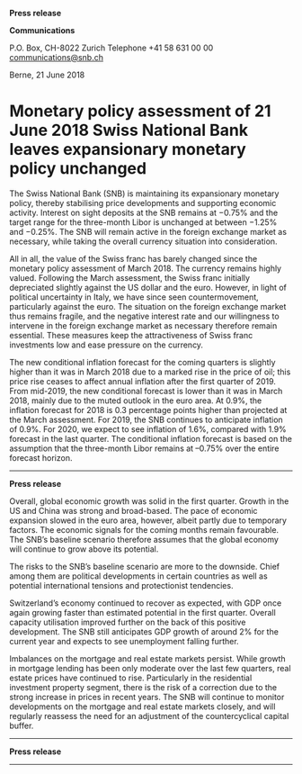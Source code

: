 **Press release**

**Communications**

P.O. Box, CH-8022 Zurich
Telephone +41 58 631 00 00
[communications@snb.ch](mailto:communications@snb.ch)

Berne, 21 June 2018

# Monetary policy assessment of 21 June 2018 Swiss National Bank leaves expansionary monetary policy unchanged

The Swiss National Bank (SNB) is maintaining its expansionary monetary policy, thereby
stabilising price developments and supporting economic activity. Interest on sight deposits at
the SNB remains at −0.75% and the target range for the three-month Libor is unchanged at
between −1.25% and −0.25%. The SNB will remain active in the foreign exchange market as
necessary, while taking the overall currency situation into consideration.

All in all, the value of the Swiss franc has barely changed since the monetary policy
assessment of March 2018. The currency remains highly valued. Following the March
assessment, the Swiss franc initially depreciated slightly against the US dollar and the euro.
However, in light of political uncertainty in Italy, we have since seen countermovement,
particularly against the euro. The situation on the foreign exchange market thus remains
fragile, and the negative interest rate and our willingness to intervene in the foreign exchange
market as necessary therefore remain essential. These measures keep the attractiveness of
Swiss franc investments low and ease pressure on the currency.

The new conditional inflation forecast for the coming quarters is slightly higher than it was in
March 2018 due to a marked rise in the price of oil; this price rise ceases to affect annual
inflation after the first quarter of 2019. From mid-2019, the new conditional forecast is lower
than it was in March 2018, mainly due to the muted outlook in the euro area. At 0.9%, the
inflation forecast for 2018 is 0.3 percentage points higher than projected at the March
assessment. For 2019, the SNB continues to anticipate inflation of 0.9%. For 2020, we expect
to see inflation of 1.6%, compared with 1.9% forecast in the last quarter. The conditional
inflation forecast is based on the assumption that the three-month Libor remains at –0.75%
over the entire forecast horizon.


-----

**Press release**

Overall, global economic growth was solid in the first quarter. Growth in the US and China
was strong and broad-based. The pace of economic expansion slowed in the euro area,
however, albeit partly due to temporary factors. The economic signals for the coming months
remain favourable. The SNB’s baseline scenario therefore assumes that the global economy
will continue to grow above its potential.

The risks to the SNB’s baseline scenario are more to the downside. Chief among them are
political developments in certain countries as well as potential international tensions and
protectionist tendencies.

Switzerland’s economy continued to recover as expected, with GDP once again growing
faster than estimated potential in the first quarter. Overall capacity utilisation improved
further on the back of this positive development. The SNB still anticipates GDP growth of
around 2% for the current year and expects to see unemployment falling further.

Imbalances on the mortgage and real estate markets persist. While growth in mortgage
lending has been only moderate over the last few quarters, real estate prices have continued to
rise. Particularly in the residential investment property segment, there is the risk of a
correction due to the strong increase in prices in recent years. The SNB will continue to
monitor developments on the mortgage and real estate markets closely, and will regularly
reassess the need for an adjustment of the countercyclical capital buffer.


-----

**Press release**


-----

